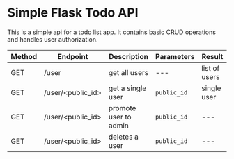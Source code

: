 # Simple Flask Todo API

This is a simple api for a todo list app. It contains basic CRUD operations and handles user authorization.

| Method | Endpoint | Description | Parameters | Result |
| --- | --- | --- | --- | --- |
| GET | /user | get all users | --- | list of users | 
| GET | /user/<public_id> | get a single user | `public_id` | single user |
| GET | /user/<public_id> | promote user to admin | `public_id` | --- |
| GET | /user/<public_id> | deletes a user | `public_id` | --- |

